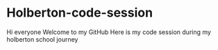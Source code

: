 # Holberton-code-session
Hi everyone
Welcome to my GitHub
Here is my code session during my holberton school journey 
